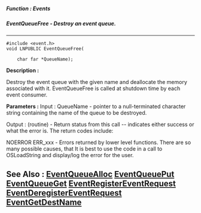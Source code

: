 ##### Function : Events
##### EventQueueFree - Destroy an event queue.
---
```
#include <event.h>
void LNPUBLIC EventQueueFree(

	char far *QueueName);
```
**Description :**

Destroy the event queue with the given name and deallocate the memory 
associated with it.  EventQueueFree is called at shutdown time by each event 
consumer.

**Parameters :**
Input :
QueueName  -  pointer to a null-terminated character string containing the name of the queue to be destroyed.

Output :
(routine)  -  Return status from this call -- indicates either success or what the error is. The return codes include:

NOERROR
ERR_xxx - Errors returned by lower level functions.  There are so many possible causes, that It is best to use the code in a call to OSLoadString and display/log the error for the user.





**See Also :**
[EventQueueAlloc](/domino-c-api-docs/reference/Func/EventQueueAlloc)
[EventQueuePut](/domino-c-api-docs/reference/Func/EventQueuePut)
[EventQueueGet](/domino-c-api-docs/reference/Func/EventQueueGet)
[EventRegisterEventRequest](/domino-c-api-docs/reference/Func/EventRegisterEventRequest)
[EventDeregisterEventRequest](/domino-c-api-docs/reference/Func/EventDeregisterEventRequest)
[EventGetDestName](/domino-c-api-docs/reference/Func/EventGetDestName)
---
